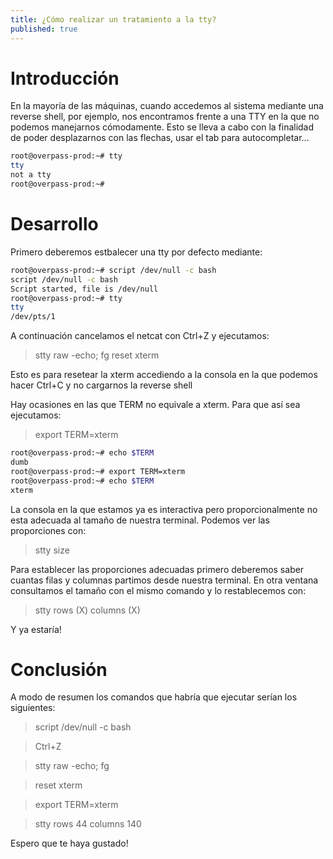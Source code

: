```yaml
---
title: ¿Cómo realizar un tratamiento a la tty?
published: true
---
```



# [](#header-1)Introducción


En la mayoría de las máquinas, cuando accedemos al sistema mediante una reverse shell, por ejemplo, nos encontramos frente a una TTY en la que no podemos manejarnos cómodamente. Esto se lleva a cabo con la finalidad de poder desplazarnos con las flechas, usar el tab para autocompletar...

```bash
root@overpass-prod:~# tty
tty                                                                                        
not a tty                                                                                  
root@overpass-prod:~#
```

# [](#header-1)Desarrollo 

Primero deberemos estbalecer una tty por defecto mediante:

```bash
root@overpass-prod:~# script /dev/null -c bash                                             
script /dev/null -c bash                                                                   
Script started, file is /dev/null                                                          
root@overpass-prod:~# tty                                                                  
tty                                                                                        
/dev/pts/1 
```

A continuación cancelamos el netcat con Ctrl+Z y ejecutamos: 

> stty raw -echo; fg
> reset xterm

Esto es para resetear la xterm accediendo a la consola en la que podemos hacer Ctrl+C y no cargarnos la reverse shell

Hay ocasiones en las que TERM no equivale a xterm. Para que así sea ejecutamos:

> export TERM=xterm

```bash
root@overpass-prod:~# echo $TERM
dumb
root@overpass-prod:~# export TERM=xterm
root@overpass-prod:~# echo $TERM
xterm
```

La consola en la que estamos ya es interactiva pero proporcionalmente no esta adecuada al tamaño de nuestra terminal. Podemos ver las proporciones con: 

> stty size

Para establecer las proporciones adecuadas primero deberemos saber cuantas filas y columnas partimos desde nuestra terminal. En otra ventana consultamos el tamaño con el mismo comando y lo restablecemos con:

> stty rows (X) columns (X)

Y ya estaría!

# [](#header-1)Conclusión

A modo de resumen los comandos que habría que ejecutar serían los siguientes:

> script /dev/null -c bash

> Ctrl+Z

> stty raw -echo; fg

> reset xterm

> export TERM=xterm

> stty rows 44 columns 140

Espero que te haya gustado!

